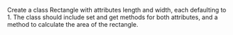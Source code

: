 Create a class Rectangle with attributes length and width, each defaulting to 1. The class should include set and get methods for both attributes, and a method to calculate the area of the rectangle.
